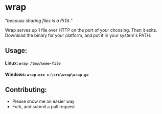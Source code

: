 # wrap

"_because sharing files is a PITA._"

Wrap serves up 1 file over HTTP on the port of your choosing. Then it exits.
Download the binary for your platform, and put it in your system's PATH.

## Usage:

#### Linux: `wrap /tmp/some-file`

#### Windows: `wrap.exe c:\src\wrap\wrap.go`

## Contributing:

* Please show me an easier way
* Fork, and submit a pull request

